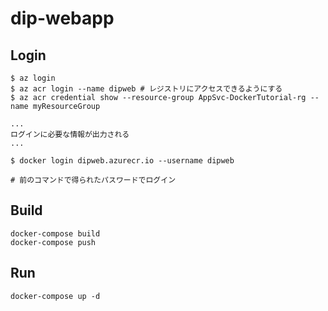 # dip-webapp

## Login
```
$ az login
$ az acr login --name dipweb # レジストリにアクセスできるようにする
$ az acr credential show --resource-group AppSvc-DockerTutorial-rg --name myResourceGroup

...
ログインに必要な情報が出力される
...

$ docker login dipweb.azurecr.io --username dipweb

# 前のコマンドで得られたパスワードでログイン
```

## Build

```
docker-compose build
docker-compose push
```

## Run
```
docker-compose up -d
```
